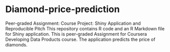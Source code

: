 # Diamond-price-prediction
Peer-graded Assignment: Course Project: Shiny Application and Reproducible Pitch
This repository contains R code and an R Markdown file for Shiny application. This is peer-graded Assignment for Coursera Developing Data Products course. The application predicts the price of diamonds.
